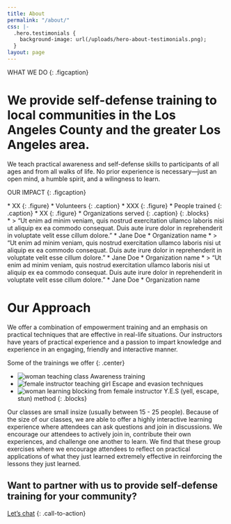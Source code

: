```yaml
---
title: About
permalink: "/about/"
css: |-
  .hero.testimonials {
    background-image: url(/uploads/hero-about-testimonials.png);
  }
layout: page
---
```


WHAT WE DO
{: .figcaption}

# We provide self-defense training to local communities in the Los Angeles County and the greater Los Angeles area.

We teach practical awareness and self-defense skills to participants of all ages and from all walks of life. No prior experience is necessary—just an open mind, a humble spirit, and a wilingness to learn.

OUR IMPACT
{: .figcaption}

<section class="numbers">
* XX
  {: .figure}
  * Volunteers
    {: .caption}
* XXX
  {: .figure}
  * People trained
    {: .caption}
* XX
  {: .figure}
  * Organizations served
    {: .caption}
{: .blocks}
</section>

<section class="hero testimonials">
* > “Ut enim ad minim veniam, quis nostrud exercitation ullamco laboris nisi ut aliquip ex ea commodo consequat. Duis aute irure dolor in reprehenderit in voluptate velit esse cillum dolore.”
  * Jane Doe
  * Organization name
* > “Ut enim ad minim veniam, quis nostrud exercitation ullamco laboris nisi ut aliquip ex ea commodo consequat. Duis aute irure dolor in reprehenderit in voluptate velit esse cillum dolore.”
  * Jane Doe
  * Organization name
* > “Ut enim ad minim veniam, quis nostrud exercitation ullamco laboris nisi ut aliquip ex ea commodo consequat. Duis aute irure dolor in reprehenderit in voluptate velit esse cillum dolore.”
  * Jane Doe
  * Organization name
</section>

# Our Approach

We offer a combination of empowerment training and an emphasis on practical techniques that are effective in real-life situations. Our instructors have years of practical experience and a passion to impart knowledge and experience in an engaging, friendly and interactive manner.

Some of the trainings we offer
{: .center}

* ![woman teaching class](/uploads/classes-1.png)
  Awareness training
* ![female instructor teaching girl](/uploads/classes-2.png)
  Escape and evasion techniques
* ![woman learning blocking from female instructor](/uploads/classes-3.png)
  Y.E.S (yell, escape, stun) method
{: .blocks}

Our classes are small insize (usually between 15 - 25 people). Because of the size of our classes, we are able to offer a highly interactive learning experience where attendees can ask questions and join in discussions.  We encourage our attendees to  actively join in, contribute their own experiences, and challenge one another to learn. We find that these group exercises where we encourage attendees to reflect on practical applications of what they just learned extremely effective in reinforcing the lessons they just learned. 

## Want to partner with us to provide self-defense training for your community?

[Let’s chat](/contact)
{: .call-to-action}
